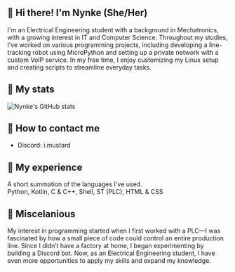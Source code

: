 ## 🩵 Hi there! I'm Nynke (She/Her)
I'm an Electrical Engineering student with a background in Mechatronics, with a growing interest in IT and Computer Science.
Throughout my studies, I’ve worked on various programming projects, including developing a line-tracking robot using MicroPython and setting up a private network with a custom VoIP service.
In my free time, I enjoy customizing my Linux setup and creating scripts to streamline everyday tasks.

## 🩷 My stats
![Nynke's GitHub stats](https://github-readme-stats.vercel.app/api?username=Mustard4868&show_icons=true&theme=tokyonight)

## 🤍 How to contact me
* Discord:  i.mustard

## 🩷 My experience
A short summation of the languages I've used.\
Python, Kotlin, C & C++, Shell, ST (PLC), HTML & CSS

## 🩵 Miscelanious
My interest in programming started when I first worked with a PLC—I was fascinated by how a small piece of code could control an entire production line.
Since I didn’t have a factory at home, I began experimenting by building a Discord bot.
Now, as an Electrical Engineering student, I have even more opportunities to apply my skills and expand my knowledge.
